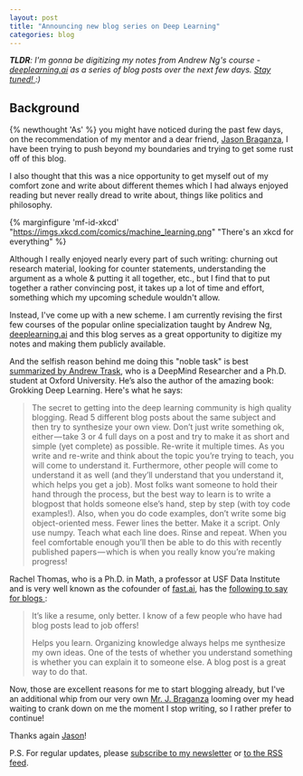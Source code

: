 ```yaml
---
layout: post
title: "Announcing new blog series on Deep Learning"
categories: blog
---
```


<i> **TLDR**: I'm gonna be digitizing my notes from Andrew Ng's course -
[deeplearning.ai][dl] as a series of blog posts over the next few days. [ Stay
tuned! ][newsletter] :) </i>

<!--more-->

## Background

{% newthought 'As' %} you might have noticed during the past few days, on the
recommendation of my mentor and a dear friend, [Jason Braganza][jason], I have
been trying to push beyond my boundaries and trying to get some rust off of this
blog.

I also thought that this was a nice opportunity to get myself out of my comfort
zone and write about different themes which I had always enjoyed reading but
never really dread to write about, things like politics and philosophy.

{% marginfigure 'mf-id-xkcd' "https://imgs.xkcd.com/comics/machine_learning.png"
"There's an xkcd for everything" %}

Although I really enjoyed nearly every part of such writing: churning out
research material, looking for counter statements, understanding the argument as
a whole & putting it all together, etc., but I find that to put together a
rather convincing post, it takes up a lot of time and effort, something which my
upcoming schedule wouldn't allow.

Instead, I've come up with a new scheme. I am currently revising the first few
courses of the popular online specialization taught by Andrew Ng,
[deeplearning.ai][dl] and this blog serves as a great opportunity to digitize my
notes and making them publicly available.

And the selfish reason behind me doing this "noble task" is best [summarized by 
Andrew Trask][andrew], who is a DeepMind Researcher and a Ph.D. student at
Oxford University. He’s also the author of the amazing book: Grokking Deep
Learning. Here's what he says:

>  The secret to getting into the deep learning community is high quality
>  blogging. Read 5 different blog posts about the same subject and then try to
>  synthesize your own view. Don’t just write something ok, either — take 3 or 4
>  full days on a post and try to make it as short and simple (yet complete) as
>  possible. Re-write it multiple times. As you write and re-write and think
>  about the topic you’re trying to teach, you will come to understand it.
>  Furthermore, other people will come to understand it as well (and they’ll
>  understand that you understand it, which helps you get a job). Most folks
>  want someone to hold their hand through the process, but the best way to
>  learn is to write a blogpost that holds someone else’s hand, step by step
>  (with toy code examples!). Also, when you do code examples, don’t write some
>  big object-oriented mess. Fewer lines the better. Make it a script. Only use
>  numpy. Teach what each line does. Rinse and repeat. When you feel comfortable
>  enough you’ll then be able to do this with recently published papers — which
>  is when you really know you’re making progress!

Rachel Thomas, who is a Ph.D. in Math, a professor at USF Data Institute and is
very well known as the cofounder of [fast.ai][fastai], has the [ following to say
for blogs ][rachel]:

> It’s like a resume, only better. I know of a few people who have had blog
> posts lead to job offers!
>
> Helps you learn. Organizing knowledge always helps me synthesize my own ideas.
> One of the tests of whether you understand something is whether you can
> explain it to someone else. A blog post is a great way to do that.

Now, those are excellent reasons for me to start blogging already, but I've an
additional whip from our very own [Mr. J. Braganza][jason] looming over my head
waiting to crank down on me the moment I stop writing, so I rather prefer to
continue!

Thanks again [Jason][jason]! 

P.S. For regular updates, please [subscribe to my newsletter][newsletter] or [to
the RSS feed][feed].

[dl]: https://deeplearning.ai
[jason]: https://janusworx.com/
[andrew]: https://hackernoon.com/interview-with-deep-learning-researcher-and-leader-of-openmined-andrew-trask-77cd33570a8c
[fastai]: https://fast.ai
[rachel]: https://medium.com/@racheltho/why-you-yes-you-should-blog-7d2544ac1045
[feed]: /feed.xml
[newsletter]: /newsletter